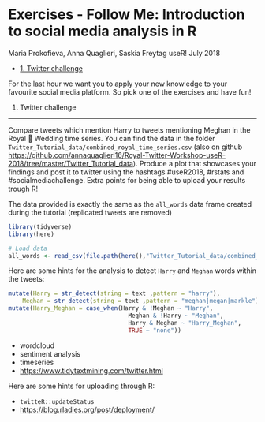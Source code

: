 Exercises - Follow Me: Introduction to social media analysis in R
================
Maria Prokofieva, Anna Quaglieri, Saskia Freytag
useR! July 2018

-   [1. Twitter challenge](#twitter-challenge)

For the last hour we want you to apply your new knowledge to your favourite social media platform. So pick one of the exercises and have fun!

1. Twitter challenge
--------------------

Compare tweets which mention Harry to tweets mentioning Meghan in the Royal 👑 Wedding time series. You can find the data in the folder `Twitter_Tutorial_data/combined_royal_time_series.csv` (also on github <https://github.com/annaquaglieri16/Royal-Twitter-Workshop-useR-2018/tree/master/Twitter_Tutorial_data>). Produce a plot that showcases your findings and post it to twitter using the hashtags \#useR2018, \#rstats and \#socialmediachallenge. Extra points for being able to upload your results trough R!

The data provided is exactly the same as the `all_words` data frame created during the tutorial (replicated tweets are removed)

``` r
library(tidyverse)
library(here)

# Load data
all_words <- read_csv(file.path(here(),"Twitter_Tutorial_data/combined_royal_time_series.csv"))
```

Here are some hints for the analysis to detect `Harry` and `Meghan` words within the tweets:

``` r
mutate(Harry = str_detect(string = text ,pattern = "harry"),
    Meghan = str_detect(string = text ,pattern = "meghan|megan|markle")) %>%
mutate(Harry_Meghan = case_when(Harry & !Meghan ~ "Harry",
                                  Meghan & !Harry ~ "Meghan",
                                  Harry & Meghan ~ "Harry_Meghan",
                                  TRUE ~ "none"))
```

-   wordcloud
-   sentiment analysis
-   timeseries
-   <https://www.tidytextmining.com/twitter.html>

Here are some hints for uploading through R:

-   `twitteR::updateStatus`
-   <https://blog.rladies.org/post/deployment/>
